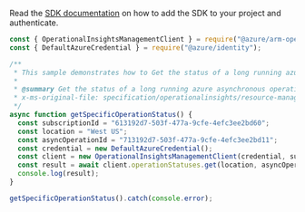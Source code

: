 Read the [SDK documentation](https://github.com/Azure/azure-sdk-for-js/blob/%40azure%2Farm-operationalinsights_8.0.1/sdk/operationalinsights/arm-operationalinsights/README.md) on how to add the SDK to your project and authenticate.

```javascript
const { OperationalInsightsManagementClient } = require("@azure/arm-operationalinsights");
const { DefaultAzureCredential } = require("@azure/identity");

/**
 * This sample demonstrates how to Get the status of a long running azure asynchronous operation.
 *
 * @summary Get the status of a long running azure asynchronous operation.
 * x-ms-original-file: specification/operationalinsights/resource-manager/Microsoft.OperationalInsights/stable/2020-08-01/examples/OperationStatusesGet.json
 */
async function getSpecificOperationStatus() {
  const subscriptionId = "613192d7-503f-477a-9cfe-4efc3ee2bd60";
  const location = "West US";
  const asyncOperationId = "713192d7-503f-477a-9cfe-4efc3ee2bd11";
  const credential = new DefaultAzureCredential();
  const client = new OperationalInsightsManagementClient(credential, subscriptionId);
  const result = await client.operationStatuses.get(location, asyncOperationId);
  console.log(result);
}

getSpecificOperationStatus().catch(console.error);
```
